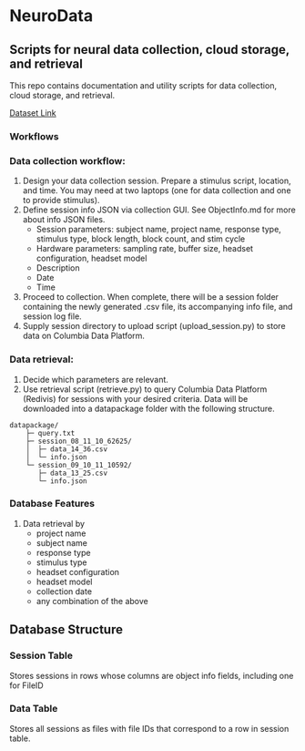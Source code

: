 # NeuroData
## Scripts for neural data collection, cloud storage, and retrieval
This repo contains documentation and utility scripts for data collection, cloud storage, and retrieval.

[Dataset Link](https://redivis.com/workspace/datasets/5e8n-ctqvm09q7)

### **Workflows**

### Data collection workflow:
1. Design your data collection session. Prepare a stimulus script, location, and time. You may need at two laptops (one for data collection and one to provide stimulus).
2. Define session info JSON via collection GUI. See ObjectInfo.md for more about info JSON files.
    - Session parameters: subject name, project name, response type, stimulus type, block length, block count, and stim cycle
    - Hardware parameters: sampling rate, buffer size, headset configuration, headset model
    - Description
    - Date
    - Time
3. Proceed to collection. When complete, there will be a session folder containing the newly generated .csv file, its accompanying info file, and session log file.
4. Supply session directory to upload script (upload_session.py) to store data on Columbia Data Platform.

### Data retrieval:
1. Decide which parameters are relevant.
1. Use retrieval script (retrieve.py) to query Columbia Data Platform (Redivis) for sessions with your desired criteria. Data will be downloaded into a datapackage folder with the following structure.

```
datapackage/
    ├─ query.txt
    ├─ session_08_11_10_62625/
    │  ├─ data_14_36.csv
    │  └─ info.json
    └─ session_09_10_11_10592/
       ├─ data_13_25.csv
       └─ info.json
```

### Database Features
1. Data retrieval by
    - project name
    - subject name
    - response type
    - stimulus type
    - headset configuration
    - headset model
    - collection date
    - any combination of the above

## Database Structure
### Session Table
Stores sessions in rows whose columns are object info fields, including one for FileID

### Data Table
Stores all sessions as files with file IDs that correspond to a row in session table.
